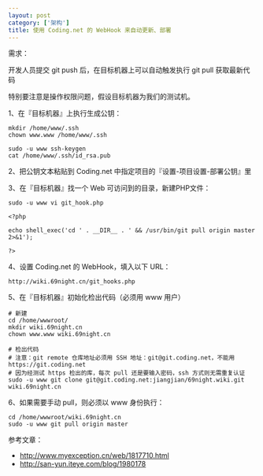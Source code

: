 ```yaml
---
layout: post
category: ['架构']
title: 使用 Coding.net 的 WebHook 来自动更新、部署
---
```


需求：

开发人员提交 git push 后，在目标机器上可以自动触发执行 git pull 获取最新代码

特别要注意是操作权限问题，假设目标机器为我们的测试机。

1、在『目标机器』上执行生成公钥：

    mkdir /home/www/.ssh
    chown www.www /home/www/.ssh

    sudo -u www ssh-keygen
    cat /home/www/.ssh/id_rsa.pub

2、把公钥文本粘贴到 Coding.net 中指定项目的『设置-项目设置-部署公钥』里

3、在『目标机器』找一个 Web 可访问到的目录，新建PHP文件：

    sudo -u www vi git_hook.php

    <?php

    echo shell_exec('cd ' . __DIR__ . ' && /usr/bin/git pull origin master 2>&1');

    ?>

4、设置 Coding.net 的 WebHook，填入以下 URL：

    http://wiki.69night.cn/git_hooks.php

5、在『目标机器』初始化检出代码（必须用 www 用户）

    # 新建
    cd /home/wwwroot/
    mkdir wiki.69night.cn
    chown www.www wiki.69night.cn

    # 检出代码
    # 注意：git remote 仓库地址必须用 SSH 地址：git@git.coding.net，不能用 https://git.coding.net
    # 因为经测试 https 检出的库，每次 pull 还是要输入密码，ssh 方式则无需重复认证
    sudo -u www git clone git@git.coding.net:jiangjian/69night.wiki.git wiki.69night.cn

6、如果需要手动 pull，则必须以 www 身份执行：

    cd /home/wwwroot/wiki.69night.cn
    sudo -u www git pull origin master

参考文章：

- <http://www.myexception.cn/web/1817710.html>
- <http://san-yun.iteye.com/blog/1980178>